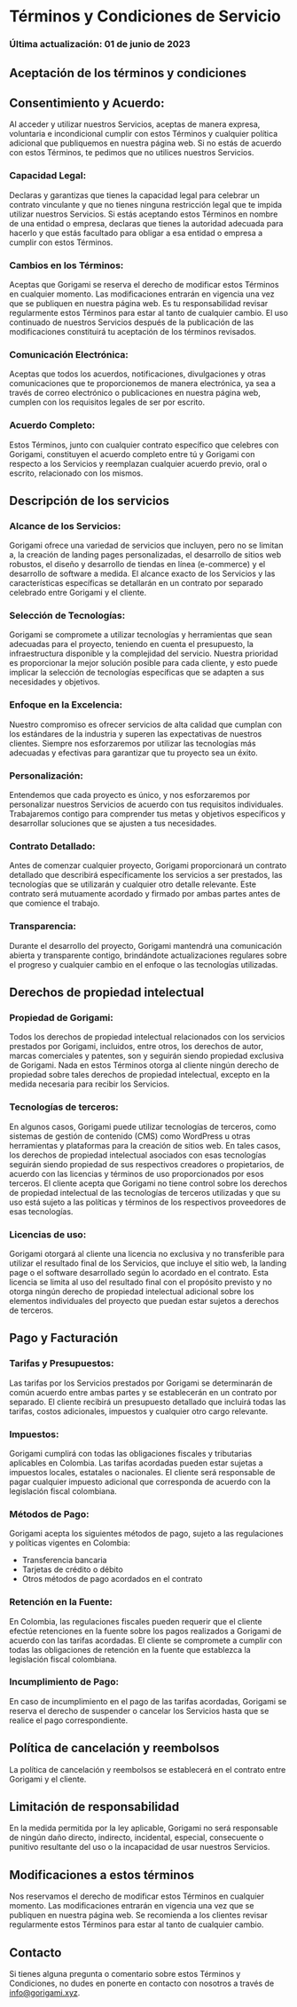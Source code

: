 # Términos y Condiciones de Servicio

### Última actualización: 01 de junio de 2023

## Aceptación de los términos y condiciones

## Consentimiento y Acuerdo: 
Al acceder y utilizar nuestros Servicios, aceptas de manera expresa, voluntaria e incondicional cumplir con estos Términos y cualquier política adicional que publiquemos en nuestra página web. Si no estás de acuerdo con estos Términos, te pedimos que no utilices nuestros Servicios.

### Capacidad Legal: 
Declaras y garantizas que tienes la capacidad legal para celebrar un contrato vinculante y que no tienes ninguna restricción legal que te impida utilizar nuestros Servicios. Si estás aceptando estos Términos en nombre de una entidad o empresa, declaras que tienes la autoridad adecuada para hacerlo y que estás facultado para obligar a esa entidad o empresa a cumplir con estos Términos.

### Cambios en los Términos: 
Aceptas que Gorigami se reserva el derecho de modificar estos Términos en cualquier momento. Las modificaciones entrarán en vigencia una vez que se publiquen en nuestra página web. Es tu responsabilidad revisar regularmente estos Términos para estar al tanto de cualquier cambio. El uso continuado de nuestros Servicios después de la publicación de las modificaciones constituirá tu aceptación de los términos revisados.

### Comunicación Electrónica: 
Aceptas que todos los acuerdos, notificaciones, divulgaciones y otras comunicaciones que te proporcionemos de manera electrónica, ya sea a través de correo electrónico o publicaciones en nuestra página web, cumplen con los requisitos legales de ser por escrito.

### Acuerdo Completo: 
Estos Términos, junto con cualquier contrato específico que celebres con Gorigami, constituyen el acuerdo completo entre tú y Gorigami con respecto a los Servicios y reemplazan cualquier acuerdo previo, oral o escrito, relacionado con los mismos.

## Descripción de los servicios

### Alcance de los Servicios: 
Gorigami ofrece una variedad de servicios que incluyen, pero no se limitan a, la creación de landing pages personalizadas, el desarrollo de sitios web robustos, el diseño y desarrollo de tiendas en línea (e-commerce) y el desarrollo de software a medida. El alcance exacto de los Servicios y las características específicas se detallarán en un contrato por separado celebrado entre Gorigami y el cliente.

### Selección de Tecnologías: 
Gorigami se compromete a utilizar tecnologías y herramientas que sean adecuadas para el proyecto, teniendo en cuenta el presupuesto, la infraestructura disponible y la complejidad del servicio. Nuestra prioridad es proporcionar la mejor solución posible para cada cliente, y esto puede implicar la selección de tecnologías específicas que se adapten a sus necesidades y objetivos.

### Enfoque en la Excelencia: 
Nuestro compromiso es ofrecer servicios de alta calidad que cumplan con los estándares de la industria y superen las expectativas de nuestros clientes. Siempre nos esforzaremos por utilizar las tecnologías más adecuadas y efectivas para garantizar que tu proyecto sea un éxito.

### Personalización: 
Entendemos que cada proyecto es único, y nos esforzaremos por personalizar nuestros Servicios de acuerdo con tus requisitos individuales. Trabajaremos contigo para comprender tus metas y objetivos específicos y desarrollar soluciones que se ajusten a tus necesidades.

### Contrato Detallado: 
Antes de comenzar cualquier proyecto, Gorigami proporcionará un contrato detallado que describirá específicamente los servicios a ser prestados, las tecnologías que se utilizarán y cualquier otro detalle relevante. Este contrato será mutuamente acordado y firmado por ambas partes antes de que comience el trabajo.

### Transparencia: 
Durante el desarrollo del proyecto, Gorigami mantendrá una comunicación abierta y transparente contigo, brindándote actualizaciones regulares sobre el progreso y cualquier cambio en el enfoque o las tecnologías utilizadas.

## Derechos de propiedad intelectual

### Propiedad de Gorigami: 
Todos los derechos de propiedad intelectual relacionados con los servicios prestados por Gorigami, incluidos, entre otros, los derechos de autor, marcas comerciales y patentes, son y seguirán siendo propiedad exclusiva de Gorigami. Nada en estos Términos otorga al cliente ningún derecho de propiedad sobre tales derechos de propiedad intelectual, excepto en la medida necesaria para recibir los Servicios.

### Tecnologías de terceros: 
En algunos casos, Gorigami puede utilizar tecnologías de terceros, como sistemas de gestión de contenido (CMS) como WordPress u otras herramientas y plataformas para la creación de sitios web. En tales casos, los derechos de propiedad intelectual asociados con esas tecnologías seguirán siendo propiedad de sus respectivos creadores o propietarios, de acuerdo con las licencias y términos de uso proporcionados por esos terceros. El cliente acepta que Gorigami no tiene control sobre los derechos de propiedad intelectual de las tecnologías de terceros utilizadas y que su uso está sujeto a las políticas y términos de los respectivos proveedores de esas tecnologías.

### Licencias de uso: 
Gorigami otorgará al cliente una licencia no exclusiva y no transferible para utilizar el resultado final de los Servicios, que incluye el sitio web, la landing page o el software desarrollado según lo acordado en el contrato. Esta licencia se limita al uso del resultado final con el propósito previsto y no otorga ningún derecho de propiedad intelectual adicional sobre los elementos individuales del proyecto que puedan estar sujetos a derechos de terceros.

## Pago y Facturación

### Tarifas y Presupuestos:
Las tarifas por los Servicios prestados por Gorigami se determinarán de común acuerdo entre ambas partes y se establecerán en un contrato por separado. El cliente recibirá un presupuesto detallado que incluirá todas las tarifas, costos adicionales, impuestos y cualquier otro cargo relevante.

### Impuestos: 
Gorigami cumplirá con todas las obligaciones fiscales y tributarias aplicables en Colombia. Las tarifas acordadas pueden estar sujetas a impuestos locales, estatales o nacionales. El cliente será responsable de pagar cualquier impuesto adicional que corresponda de acuerdo con la legislación fiscal colombiana.

### Métodos de Pago: 
Gorigami acepta los siguientes métodos de pago, sujeto a las regulaciones y políticas vigentes en Colombia:
- Transferencia bancaria
- Tarjetas de crédito o débito
- Otros métodos de pago acordados en el contrato

### Retención en la Fuente: 
En Colombia, las regulaciones fiscales pueden requerir que el cliente efectúe retenciones en la fuente sobre los pagos realizados a Gorigami de acuerdo con las tarifas acordadas. El cliente se compromete a cumplir con todas las obligaciones de retención en la fuente que establezca la legislación fiscal colombiana.

### Incumplimiento de Pago: 
En caso de incumplimiento en el pago de las tarifas acordadas, Gorigami se reserva el derecho de suspender o cancelar los Servicios hasta que se realice el pago correspondiente.

## Política de cancelación y reembolsos
La política de cancelación y reembolsos se establecerá en el contrato entre Gorigami y el cliente.

## Limitación de responsabilidad
En la medida permitida por la ley aplicable, Gorigami no será responsable de ningún daño directo, indirecto, incidental, especial, consecuente o punitivo resultante del uso o la incapacidad de usar nuestros Servicios.

## Modificaciones a estos términos
Nos reservamos el derecho de modificar estos Términos en cualquier momento. Las modificaciones entrarán en vigencia una vez que se publiquen en nuestra página web. Se recomienda a los clientes revisar regularmente estos Términos para estar al tanto de cualquier cambio.

## Contacto
Si tienes alguna pregunta o comentario sobre estos Términos y Condiciones, no dudes en ponerte en contacto con nosotros a través de info@gorigami.xyz.